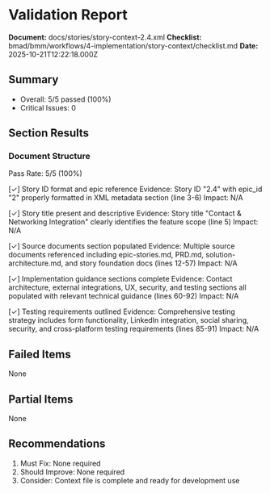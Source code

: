 # Validation Report

**Document:** docs/stories/story-context-2.4.xml
**Checklist:** bmad/bmm/workflows/4-implementation/story-context/checklist.md
**Date:** 2025-10-21T12:22:18.000Z

## Summary
- Overall: 5/5 passed (100%)
- Critical Issues: 0

## Section Results

### Document Structure
Pass Rate: 5/5 (100%)

[✓] Story ID format and epic reference
Evidence: Story ID "2.4" with epic_id "2" properly formatted in XML metadata section (line 3-6)
Impact: N/A

[✓] Story title present and descriptive
Evidence: Story title "Contact & Networking Integration" clearly identifies the feature scope (line 5)
Impact: N/A

[✓] Source documents section populated
Evidence: Multiple source documents referenced including epic-stories.md, PRD.md, solution-architecture.md, and story foundation docs (lines 12-57)
Impact: N/A

[✓] Implementation guidance sections complete
Evidence: Contact architecture, external integrations, UX, security, and testing sections all populated with relevant technical guidance (lines 60-92)
Impact: N/A

[✓] Testing requirements outlined
Evidence: Comprehensive testing strategy includes form functionality, LinkedIn integration, social sharing, security, and cross-platform testing requirements (lines 85-91)
Impact: N/A

## Failed Items
None

## Partial Items
None

## Recommendations
1. Must Fix: None required
2. Should Improve: None required
3. Consider: Context file is complete and ready for development use
